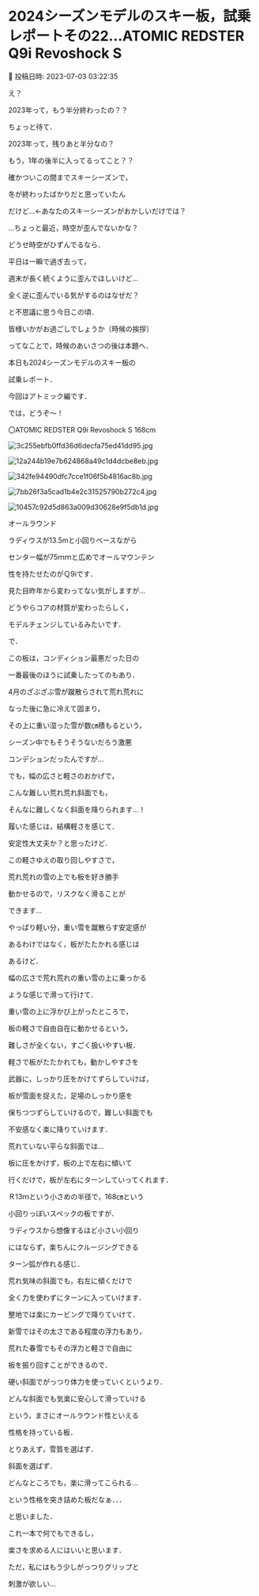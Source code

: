 # 2024シーズンモデルのスキー板，試乗レポートその22…ATOMIC REDSTER Q9i Revoshock S

📅 投稿日時: 2023-07-03 03:22:35

え？


2023年って，もう半分終わったの？？


ちょっと待て．


2023年って，残りあと半分なの？


もう，1年の後半に入ってるってこと？？





確かついこの間までスキーシーズンで，


冬が終わったばかりだと思っていたん


だけど…←あなたのスキーシーズンがおかしいだけでは？





…ちょっと最近，時空が歪んでないかな？





どうせ時空がひずんでるなら．


平日は一瞬で過ぎ去って，


週末が長く続くように歪んでほしいけど…


全く逆に歪んでいる気がするのはなぜだ？


と不思議に思う今日この頃．


皆様いかがお過ごしでしょうか（時候の挨拶）





ってなことで，時候のあいさつの後は本題へ．





本日も2024シーズンモデルのスキー板の


試乗レポート．


今回はアトミック編です．


では，どうぞ～！[]()





〇ATOMIC REDSTER Q9i Revoshock S 168cm







![3c255ebfb0ffd36d6decfa75ed41dd95.jpg](images/3c255ebfb0ffd36d6decfa75ed41dd95.jpg)









![12a244b19e7b624868a49c1d4dcbe8eb.jpg](images/12a244b19e7b624868a49c1d4dcbe8eb.jpg)









![342fe94490dfc7cce1f06f5b4816ac8b.jpg](images/342fe94490dfc7cce1f06f5b4816ac8b.jpg)









![7bb26f3a5cad1b4e2c31525790b272c4.jpg](images/7bb26f3a5cad1b4e2c31525790b272c4.jpg)









![10457c92d5d863a009d30628e9f5db1d.jpg](images/10457c92d5d863a009d30628e9f5db1d.jpg)







オールラウンド





ラディウスが13.5mと小回りベースながら


センター幅が75ｍｍと広めでオールマウンテン


性を持たせたのがＱ9iです．





見た目昨年から変わってない気がしますが…


どうやらコアの材質が変わったらしく，


モデルチェンジしているみたいです．





で．


この板は，コンディション最悪だった日の


一番最後のほうに試乗したってのもあり．


4月のざぶざぶ雪が蹴散らされて荒れ荒れに


なった後に急に冷えて固まり，


その上に重い湿った雪が数㎝積もるという，


シーズン中でもそうそうないだろう激悪


コンデションだったんですが…





でも，幅の広さと軽さのおかげで，


こんな難しい荒れ荒れ斜面でも，


そんなに難しくなく斜面を降りられます…！





履いた感じは，結構軽さを感じて．


安定性大丈夫か？と思ったけど．


この軽さゆえの取り回しやすさで，


荒れ荒れの雪の上でも板を好き勝手


動かせるので，リスクなく滑ることが


できます…





やっぱり軽い分，重い雪を蹴散らす安定感が


あるわけではなく，板がたたかれる感じは


あるけど．


幅の広さで荒れ荒れの重い雪の上に乗っかる


ような感じで滑って行けて．


重い雪の上に浮かび上がったところで，


板の軽さで自由自在に動かせるという，


難しさが全くない，すごく扱いやすい板．





軽さで板がたたかれても，動かしやすさを


武器に，しっかり圧をかけてずらしていけば，


板が雪面を捉えた，足場のしっかり感を


保ちつつずらしていけるので，難しい斜面でも


不安感なく楽に降りていけます．





荒れていない平らな斜面では…


板に圧をかけず，板の上で左右に傾いて


行くだけで，板が左右にターンしていってくれます．


Ｒ13ｍという小さめの半径で，168㎝という


小回りっぽいスペックの板ですが．


ラディウスから想像するほど小さい小回り


にはならず，楽ちんにクルージングできる


ターン弧が作れる感じ．





荒れ気味の斜面でも，右左に傾くだけで


全く力を使わずにターンに入っていけます．





整地では楽にカービングで降りていけて．


新雪ではその太さである程度の浮力もあり，


荒れた春雪でもその浮力と軽さで自由に


板を振り回すことができるので．





硬い斜面でがっつり体力を使っていくというより．


どんな斜面でも気楽に安心して滑っていける


という，まさにオールラウンド性といえる


性格を持っている板．





とりあえず，雪質を選ばず．


斜面を選ばず．


どんなところでも，楽に滑ってこられる…


という性格を突き詰めた板だなぁ．．．


と思いました．





これ一本で何でもできるし，


楽さを求める人にはいいと思います．





ただ，私にはもう少しがっつりグリップと


刺激が欲しい…
